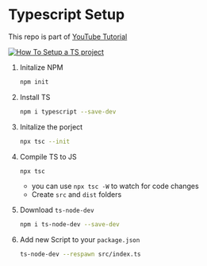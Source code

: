 # Typescript Setup

This repo is part of [YouTube Tutorial](https://www.youtube.com/watch?v=-Uo5ahVrZ_E)

[![How To Setup a TS project](https://i.ytimg.com/vi/-Uo5ahVrZ_E/hqdefault.jpg?s…AFwAcABBg==&rs=AOn4CLCbJfmRY8N-loO0r0RJqvEuMbURTw)](https://www.youtube.com/watch?v=-Uo5ahVrZ_E)

1. Initalize NPM
   ```bash
   npm init
   ```
2. Install TS

   ```bash
   npm i typescript --save-dev
   ```

3. Initalize the porject

   ```bash
   npx tsc --init
   ```

4. Compile TS to JS

   ```bash
   npx tsc
   ```

   - you can use `npx tsc -W` to watch for code changes
   - Create `src` and `dist` folders

5. Download `ts-node-dev`

   ```bash
   npm i ts-node-dev --save-dev
   ```

6. Add new Script to your `package.json`

   ```bash
   ts-node-dev --respawn src/index.ts
   ```
